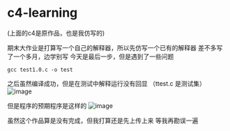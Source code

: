 # c4-learning

(上面的c4是原作品，也是我仿写的)

期末大作业是打算写一个自己的解释器，所以先仿写一个已有的解释器
差不多写了一个多月，边学别写
今天是最后一步，但是遇到了一些问题
```
gcc test1.0.c -o test
```
之后虽然编译成功，但是在测试中解释运行没有回显
（ttest.c 是测试集）
![image](https://github.com/user-attachments/assets/63c11e23-9c95-4a8d-b663-940af4794585)

但是程序的预期程序是这样的
![image](https://github.com/user-attachments/assets/c20a496f-9047-4561-ba1a-f46846e00958)

虽然这个作品算是没有完成，但我打算还是先上传上来
等我再勘误一遍
